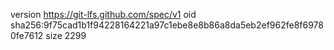 version https://git-lfs.github.com/spec/v1
oid sha256:9f75cad1b1f94228164221a97c1ebe8e8b86a8da5eb2ef962fe8f69780fe7612
size 2299
